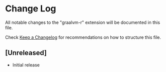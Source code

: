 # Change Log
All notable changes to the "graalvm-r" extension will be documented in this file.

Check [Keep a Changelog](http://keepachangelog.com/) for recommendations on how to structure this file.

## [Unreleased]
- Initial release